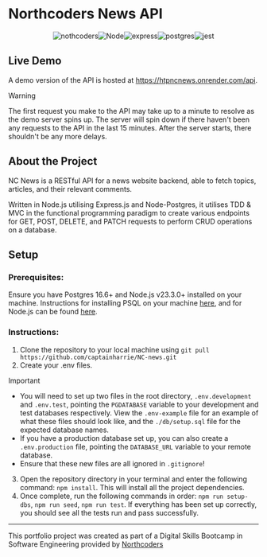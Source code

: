 # Northcoders News API
<p align="center"><img src="https://img.shields.io/badge/NorthCoders-EB1C24?style=for-the-badge&logo=javascript&logoColor=white" alt="nothcoders"><img src="https://img.shields.io/badge/Node%20js-339933?style=for-the-badge&logo=nodedotjs&logoColor=white" alt="Node"><img src="https://img.shields.io/badge/Express%20js-000000?style=for-the-badge&logo=express&logoColor=white" alt="express"><img src="https://img.shields.io/badge/PostgreSQL-316192?style=for-the-badge&logo=postgresql&logoColor=white" alt="postgres"><img src="https://img.shields.io/badge/Jest-C21325?style=for-the-badge&logo=jest&logoColor=white" alt="jest"></p>

## Live Demo
A demo version of the API is hosted at https://htpncnews.onrender.com/api.
> [!WARNING]
> The first request you make to the API may take up to a minute to resolve as the demo server spins up. The server will spin down if there haven't been any requests to the API in the last 15 minutes. After the server starts, there shouldn't be any more delays.
 
## About the Project
NC News is a RESTful API for a news website backend, able to fetch topics, articles, and their relevant comments.

Written in Node.js utilising Express.js and Node-Postgres, it utilises TDD & MVC in the functional programming paradigm to create various endpoints for GET, POST, DELETE, and PATCH requests to perform CRUD operations on a database.

## Setup

### Prerequisites:
Ensure you have Postgres 16.6+ and Node.js v23.3.0+ installed on your machine. Instructions for installing PSQL on your machine [here](https://www.postgresql.org/download/), and for Node.js can be found [here](https://nodejs.org/en/download).
### Instructions:
1. Clone the repository to your local machine using `git pull https://github.com/captainharrie/NC-news.git`
2. Create your .env files.
> [!IMPORTANT]
> - You will need to set up two files in the root directory, `.env.development` and `.env.test`, pointing the `PGDATABASE` variable to your development and test databases respectively. View the `.env-example` file for an example of what these files should look like, and the `./db/setup.sql` file for the expected database names.
> - If you have a production database set up, you can also create a `.env.production` file, pointing the `DATABASE_URL` variable to your remote database.
> - Ensure that these new files are all ignored in `.gitignore`!
3. Open the repository directory in your terminal and enter the following command: `npm install`. This will install all the project dependencies.
4. Once complete, run the following commands in order: `npm run setup-dbs`, `npm run seed`, `npm run test`. If everything has been set up correctly, you should see all the tests run and pass successfully.

---

This portfolio project was created as part of a Digital Skills Bootcamp in Software Engineering provided by [Northcoders](https://northcoders.com/)
